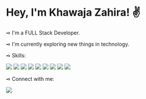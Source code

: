 ### 
<h1>Hey, I'm Khawaja Zahira! ✌️</h1>

<p>➺ I'm a FULL Stack Developer.</p>
<p>➺ I'm currently exploring new things in technology.</p>
<div>
<p>➺ Skills:</p>
 <img src="https://img.shields.io/badge/MongoDB-4EA94B?style=for-the-badge&logo=mongodb&logoColor=white" />
 <img src="https://img.shields.io/badge/Express.js-000000?style=for-the-badge&logo=express&logoColor=white" />
 <img src="https://img.shields.io/badge/Node.js-339933?style=for-the-badge&logo=nodedotjs&logoColor=white" />
 <img src="https://img.shields.io/badge/JavaScript-323330?style=for-the-badge&logo=javascript&logoColor=F7DF1E" />
 <img src="https://img.shields.io/badge/Linux-FCC624?style=for-the-badge&logo=linux&logoColor=black" />
 <img src="https://img.shields.io/badge/mysql-%2300f.svg?style=for-the-badge&logo=mysql&logoColor=white" />
 <img src="https://img.shields.io/badge/php-%23777BB4.svg?style=for-the-badge&logo=php&logoColor=white" />
 <img src=" https://img.shields.io/badge/html5-%23E34F26.svg?style=for-the-badge&logo=html5&logoColor=white" />
 <img src="https://img.shields.io/badge/css3-%231572B6.svg?style=for-the-badge&logo=css3&logoColor=white" />
</div>
<div>
<p>➺ Connect with me:</p>
 <a href="https://www.linkedin.com/in/khawaja-zahira-866797211/" >
  <img src="https://img.shields.io/badge/LinkedIn-0077B5?style=for-the-badge&logo=linkedin&logoColor=white" />
 </a>
 </div>
